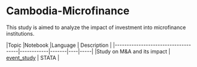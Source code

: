 # Cambodia-Microfinance

This study is aimed to analyze the impact of investment into microfinance institutions.


|Topic                                |Notebook    |Language  |  Description | 
|-------------------------------------|------------|-------|----|-----|
|Study on M&A and its impact | [event_study](https://github.com/DaijuAiba/Cambodia-Microfinance/blob/main/M%26A/event_study.do) | STATA | 

